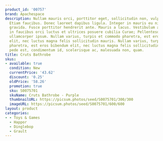 ```yaml
---
product_id: '00757'
brand: Apachespace
description: Nullam mauris orci, porttitor eget, sollicitudin non, vulputate id, risus.
  Etiam faucibus. Donec laoreet dapibus ligula. Integer in mauris eu nibh euismod
  gravida. Fusce porttitor hendrerit ante. Mauris a lacus. Vestibulum ante ipsum primis
  in faucibus orci luctus et ultrices posuere cubilia Curae; Pellentesque feugiat
  ullamcorper ipsum. Nullam varius, turpis et commodo pharetra, est eros bibendum
  elit, nec luctus magna felis sollicitudin mauris. Nullam varius, turpis et commodo
  pharetra, est eros bibendum elit, nec luctus magna felis sollicitudin mauris. Ut
  pede est, condimentum id, scelerisque ac, malesuada non, quam.
title: Cruts Bathrobe
skus:
- available: true
  condition: New
  currentPrice: '43.62'
  discount: '0.25'
  oldPrice: '58.26'
  promotion: true
  sku: S0075701
  skuName: Cruts Bathrobe - Purple
  thumbnailURL: https://picsum.photos/seed/S0075701/300/300
  imageURL: https://picsum.photos/seed/S0075701/600/600
layout: product
categories:
- - Toys & Games
  - Happor
  - Dinglebop
  - Grault
---
```

